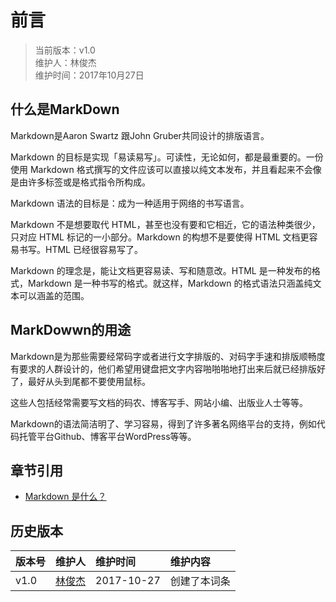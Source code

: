 # 前言
>当前版本：v1.0  
>维护人：林俊杰  
>维护时间：2017年10月27日

## 什么是MarkDown
Markdown是Aaron Swartz 跟John Gruber共同设计的排版语言。

Markdown 的目标是实现「易读易写」。可读性，无论如何，都是最重要的。一份使用 Markdown 格式撰写的文件应该可以直接以纯文本发布，并且看起来不会像是由许多标签或是格式指令所构成。

Markdown 语法的目标是：成为一种适用于网络的书写语言。

Markdown 不是想要取代 HTML，甚至也没有要和它相近，它的语法种类很少，只对应 HTML 标记的一小部分。Markdown 的构想不是要使得 HTML 文档更容易书写。HTML 已经很容易写了。

Markdown 的理念是，能让文档更容易读、写和随意改。HTML 是一种发布的格式，Markdown 是一种书写的格式。就这样，Markdown 的格式语法只涵盖纯文本可以涵盖的范围。
## MarkDowwn的用途
Markdown是为那些需要经常码字或者进行文字排版的、对码字手速和排版顺畅度有要求的人群设计的，他们希望用键盘把文字内容啪啪啪地打出来后就已经排版好了，最好从头到尾都不要使用鼠标。

这些人包括经常需要写文档的码农、博客写手、网站小编、出版业人士等等。

Markdown的语法简洁明了、学习容易，得到了许多著名网络平台的支持，例如代码托管平台Github、博客平台WordPress等等。
## 章节引用
+ [Markdown 是什么？](https://www.zhihu.com/question/19963642)

## 历史版本
| 版本号 | 维护人 |维护时间 |维护内容|
| :- | :- | :-| :- |
| v1.0 | [林俊杰](http://blog.link-lin.cn) |2017-10-27|创建了本词条|
